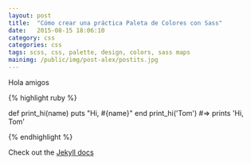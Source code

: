 ```yaml
---
layout: post
title:  "Cómo crear una práctica Paleta de Colores con Sass"
date:   2015-08-15 18:06:10
category: css
categories: css
tags: scss, css, palette, design, colors, sass maps
mainimg: /public/img/post-alex/postits.jpg
---
```


Hola amigos

{% highlight ruby %}

def print_hi(name)
  puts "Hi, #{name}"
end
print_hi('Tom')
#=> prints 'Hi, Tom'

{% endhighlight %}

Check out the [Jekyll docs][jekyll]

[jekyll]:      http://jekyllrb.com
